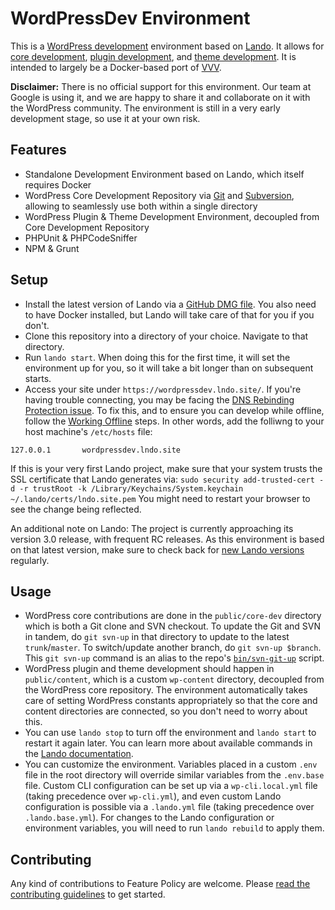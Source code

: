 # WordPressDev Environment

This is a [WordPress development](https://make.wordpress.org) environment based on [Lando](https://docs.devwithlando.io/). It allows for [core development](https://make.wordpress.org/core/), [plugin development](https://make.wordpress.org/plugins/), and [theme development](https://make.wordpress.org/themes/). It is intended to largely be a Docker-based port of [VVV](https://varyingvagrantvagrants.org/).

**Disclaimer:** There is no official support for this environment. Our team at Google is using it, and we are happy to share it and collaborate on it with the WordPress community. The environment is still in a very early development stage, so use it at your own risk.

## Features

* Standalone Development Environment based on Lando, which itself requires Docker
* WordPress Core Development Repository via [Git](https://github.com/WordPress/wordpress-develop) and [Subversion](https://core.trac.wordpress.org/browser/trunk/), allowing to seamlessly use both within a single directory
* WordPress Plugin & Theme Development Environment, decoupled from Core Development Repository
* PHPUnit & PHPCodeSniffer
* NPM & Grunt

## Setup

* Install the latest version of Lando via a [GitHub DMG file](https://github.com/lando/lando/releases). You also need to have Docker installed, but Lando will take care of that for you if you don't.
* Clone this repository into a directory of your choice. Navigate to that directory.
* Run `lando start`. When doing this for the first time, it will set the environment up for you, so it will take a bit longer than on subsequent starts.
* Access your site under `https://wordpressdev.lndo.site/`. If you're having trouble connecting, you may be facing the [DNS Rebinding Protection issue](https://docs.devwithlando.io/issues/dns-rebind.html). To fix this, and to ensure you can develop while offline, follow the [Working Offline](https://docs.devwithlando.io/config/proxy.html#working-offline-or-using-custom-domains) steps. In other words, add the folliwng to your host machine's `/etc/hosts` file:
```
127.0.0.1       wordpressdev.lndo.site
```

If this is your very first Lando project, make sure that your system trusts the SSL certificate that Lando generates via: `sudo security add-trusted-cert -d -r trustRoot -k /Library/Keychains/System.keychain ~/.lando/certs/lndo.site.pem` You might need to restart your browser to see the change being reflected.

An additional note on Lando: The project is currently approaching its version 3.0 release, with frequent RC releases. As this environment is based on that latest version, make sure to check back for [new Lando versions](https://github.com/lando/lando/releases) regularly.

## Usage

* WordPress core contributions are done in the `public/core-dev` directory which is both a Git clone and SVN checkout. To update the Git and SVN in tandem, do `git svn-up` in that directory to update to the latest `trunk`/`master`. To switch/update another branch, do `git svn-up $branch`. This `git svn-up` command is an alias to the repo's [`bin/svn-git-up`](bin/svn-git-up) script.
* WordPress plugin and theme development should happen in `public/content`, which is a custom `wp-content` directory, decoupled from the WordPress core repository. The environment automatically takes care of setting WordPress constants appropriately so that the core and content directories are connected, so you don't need to worry about this.
* You can use `lando stop` to turn off the environment and `lando start` to restart it again later. You can learn more about available commands in the [Lando documentation](https://docs.devwithlando.io/).
* You can customize the environment. Variables placed in a custom `.env` file in the root directory will override similar variables from the `.env.base` file. Custom CLI configuration can be set up via a `wp-cli.local.yml` file (taking precedence over `wp-cli.yml`), and even custom Lando configuration is possible via a `.lando.yml` file (taking precedence over `.lando.base.yml`). For changes to the Lando configuration or environment variables, you will need to run `lando rebuild` to apply them.

## Contributing

Any kind of contributions to Feature Policy are welcome. Please [read the contributing guidelines](https://github.com/GoogleChromeLabs/wp-feature-policy/blob/master/CONTRIBUTING.md) to get started.
